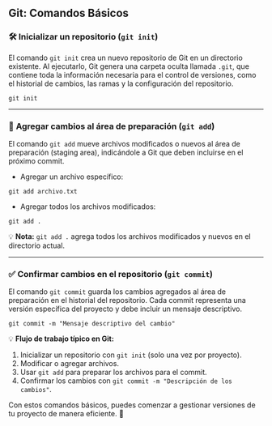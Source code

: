 ## Git: Comandos Básicos

### 🛠️ **Inicializar un repositorio (`git init`)**
El comando `git init` crea un nuevo repositorio de Git en un directorio existente. Al ejecutarlo, Git genera una carpeta oculta llamada `.git`, que contiene toda la información necesaria para el control de versiones, como el historial de cambios, las ramas y la configuración del repositorio.

```shell
git init
```

---

### 📌 **Agregar cambios al área de preparación (`git add`)**
El comando `git add` mueve archivos modificados o nuevos al área de preparación (staging area), indicándole a Git que deben incluirse en el próximo commit.

- Agregar un archivo específico:
```shell
git add archivo.txt
```

- Agregar todos los archivos modificados:
```shell
git add .
```

💡 **Nota:** `git add .` agrega todos los archivos modificados y nuevos en el directorio actual.

---

### ✅ **Confirmar cambios en el repositorio (`git commit`)**
El comando `git commit` guarda los cambios agregados al área de preparación en el historial del repositorio. Cada commit representa una versión específica del proyecto y debe incluir un mensaje descriptivo.

```shell
git commit -m "Mensaje descriptivo del cambio"
```

💡 **Flujo de trabajo típico en Git:**
1. Inicializar un repositorio con `git init` (solo una vez por proyecto).
2. Modificar o agregar archivos.
3. Usar `git add` para preparar los archivos para el commit.
4. Confirmar los cambios con `git commit -m "Descripción de los cambios"`.

Con estos comandos básicos, puedes comenzar a gestionar versiones de tu proyecto de manera eficiente. 🚀
